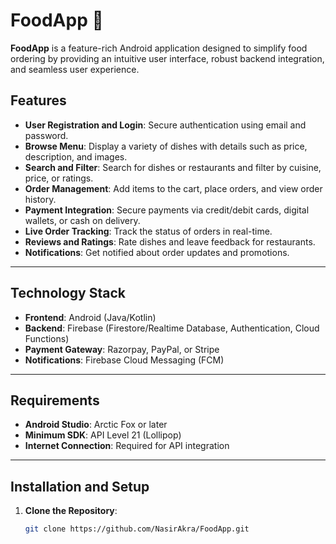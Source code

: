 # FoodApp 🍴

**FoodApp** is a feature-rich Android application designed to simplify food ordering by providing an intuitive user interface, robust backend integration, and seamless user experience.

## Features
- **User Registration and Login**: Secure authentication using email and password.
- **Browse Menu**: Display a variety of dishes with details such as price, description, and images.
- **Search and Filter**: Search for dishes or restaurants and filter by cuisine, price, or ratings.
- **Order Management**: Add items to the cart, place orders, and view order history.
- **Payment Integration**: Secure payments via credit/debit cards, digital wallets, or cash on delivery.
- **Live Order Tracking**: Track the status of orders in real-time.
- **Reviews and Ratings**: Rate dishes and leave feedback for restaurants.
- **Notifications**: Get notified about order updates and promotions.

---

## Technology Stack
- **Frontend**: Android (Java/Kotlin)
- **Backend**: Firebase (Firestore/Realtime Database, Authentication, Cloud Functions)
- **Payment Gateway**: Razorpay, PayPal, or Stripe
- **Notifications**: Firebase Cloud Messaging (FCM)

---

## Requirements
- **Android Studio**: Arctic Fox or later
- **Minimum SDK**: API Level 21 (Lollipop)
- **Internet Connection**: Required for API integration

---

## Installation and Setup

1. **Clone the Repository**:
   ```bash
   git clone https://github.com/NasirAkra/FoodApp.git
